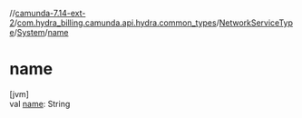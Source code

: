 //[camunda-7.14-ext-2](../../../../index.md)/[com.hydra_billing.camunda.api.hydra.common_types](../../index.md)/[NetworkServiceType](../index.md)/[System](index.md)/[name](name.md)

# name

[jvm]\
val [name](name.md): String
